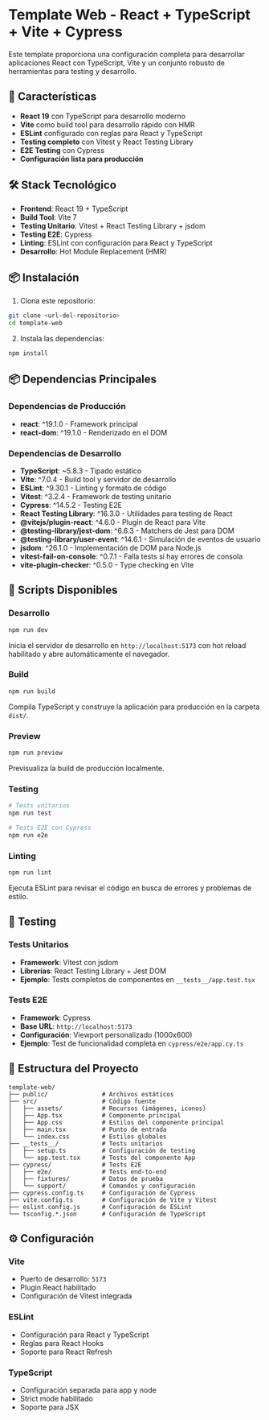 # Template Web - React + TypeScript + Vite + Cypress

Este template proporciona una configuración completa para desarrollar aplicaciones React con TypeScript, Vite y un conjunto robusto de herramientas para testing y desarrollo.

## 🚀 Características

- **React 19** con TypeScript para desarrollo moderno
- **Vite** como build tool para desarrollo rápido con HMR
- **ESLint** configurado con reglas para React y TypeScript
- **Testing completo** con Vitest y React Testing Library
- **E2E Testing** con Cypress
- **Configuración lista para producción**

## 🛠️ Stack Tecnológico

- **Frontend**: React 19 + TypeScript
- **Build Tool**: Vite 7
- **Testing Unitario**: Vitest + React Testing Library + jsdom
- **Testing E2E**: Cypress
- **Linting**: ESLint con configuración para React y TypeScript
- **Desarrollo**: Hot Module Replacement (HMR)

## 📦 Instalación

1. Clona este repositorio:

```bash
git clone <url-del-repositorio>
cd template-web
```

2. Instala las dependencias:

```bash
npm install
```

## 📦 Dependencias Principales

### Dependencias de Producción

- **react**: ^19.1.0 - Framework principal
- **react-dom**: ^19.1.0 - Renderizado en el DOM

### Dependencias de Desarrollo

- **TypeScript**: ~5.8.3 - Tipado estático
- **Vite**: ^7.0.4 - Build tool y servidor de desarrollo
- **ESLint**: ^9.30.1 - Linting y formato de código
- **Vitest**: ^3.2.4 - Framework de testing unitario
- **Cypress**: ^14.5.2 - Testing E2E
- **React Testing Library**: ^16.3.0 - Utilidades para testing de React
- **@vitejs/plugin-react**: ^4.6.0 - Plugin de React para Vite
- **@testing-library/jest-dom**: ^6.6.3 - Matchers de Jest para DOM
- **@testing-library/user-event**: ^14.6.1 - Simulación de eventos de usuario
- **jsdom**: ^26.1.0 - Implementación de DOM para Node.js
- **vitest-fail-on-console**: ^0.7.1 - Falla tests si hay errores de consola
- **vite-plugin-checker**: ^0.5.0 - Type checking en Vite

## 🚀 Scripts Disponibles

### Desarrollo

```bash
npm run dev
```

Inicia el servidor de desarrollo en `http://localhost:5173` con hot reload habilitado y abre automáticamente el navegador.

### Build

```bash
npm run build
```

Compila TypeScript y construye la aplicación para producción en la carpeta `dist/`.

### Preview

```bash
npm run preview
```

Previsualiza la build de producción localmente.

### Testing

```bash
# Tests unitarios
npm run test

# Tests E2E con Cypress
npm run e2e
```

### Linting

```bash
npm run lint
```

Ejecuta ESLint para revisar el código en busca de errores y problemas de estilo.

## 🧪 Testing

### Tests Unitarios

- **Framework**: Vitest con jsdom
- **Librerías**: React Testing Library + Jest DOM
- **Ejemplo**: Tests completos de componentes en `__tests__/app.test.tsx`

### Tests E2E

- **Framework**: Cypress
- **Base URL**: `http://localhost:5173`
- **Configuración**: Viewport personalizado (1000x600)
- **Ejemplo**: Test de funcionalidad completa en `cypress/e2e/app.cy.ts`

## 📁 Estructura del Proyecto

```
template-web/
├── public/               # Archivos estáticos
├── src/                  # Código fuente
│   ├── assets/           # Recursos (imágenes, iconos)
│   ├── App.tsx           # Componente principal
│   ├── App.css           # Estilos del componente principal
│   ├── main.tsx          # Punto de entrada
│   └── index.css         # Estilos globales
├── __tests__/            # Tests unitarios
│   ├── setup.ts          # Configuración de testing
│   └── app.test.tsx      # Tests del componente App
├── cypress/              # Tests E2E
│   ├── e2e/              # Tests end-to-end
│   ├── fixtures/         # Datos de prueba
│   └── support/          # Comandos y configuración
├── cypress.config.ts     # Configuración de Cypress
├── vite.config.ts        # Configuración de Vite y Vitest
├── eslint.config.js      # Configuración de ESLint
└── tsconfig.*.json       # Configuración de TypeScript
```

## ⚙️ Configuración

### Vite

- Puerto de desarrollo: `5173`
- Plugin React habilitado
- Configuración de Vitest integrada

### ESLint

- Configuración para React y TypeScript
- Reglas para React Hooks
- Soporte para React Refresh

### TypeScript

- Configuración separada para app y node
- Strict mode habilitado
- Soporte para JSX
